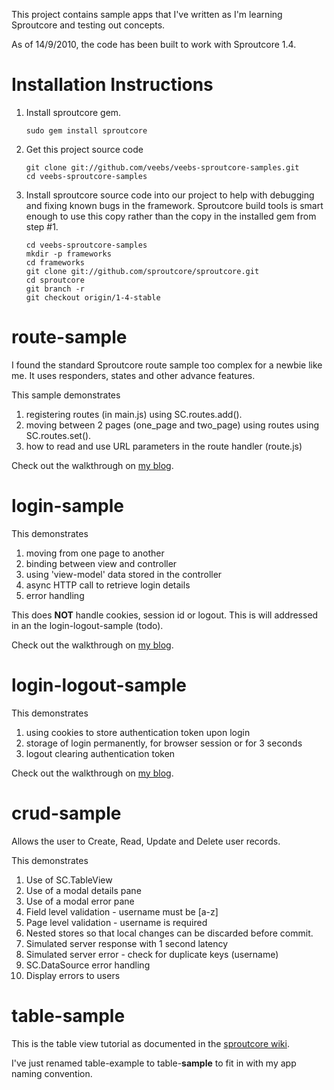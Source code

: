 This project contains sample apps that I've written as I'm learning Sproutcore and testing out concepts.

As of 14/9/2010, the code has been built to work with Sproutcore 1.4.

Installation Instructions
=========================
1. Install sproutcore gem.

       sudo gem install sproutcore


2. Get this project source code

       git clone git://github.com/veebs/veebs-sproutcore-samples.git
       cd veebs-sproutcore-samples


3. Install sproutcore source code into our project to help with debugging and fixing known bugs in the framework.
   Sproutcore build tools is smart enough to use this copy rather than the copy in the installed gem from step #1.

       cd veebs-sproutcore-samples
       mkdir -p frameworks
       cd frameworks
       git clone git://github.com/sproutcore/sproutcore.git
       cd sproutcore
       git branch -r
       git checkout origin/1-4-stable

route-sample
============
I found the standard Sproutcore route sample too complex for a newbie like me.
It uses responders, states and other advance features.

This sample demonstrates

1. registering routes (in main.js) using SC.routes.add().
2. moving between 2 pages (one_page and two_page) using routes using SC.routes.set().
3. how to read and use URL parameters in the route handler (route.js)

Check out the walkthrough on [my blog](http://www.veebsbraindump.com/2010/08/sproutcore-page-navigation-using-routes/).


login-sample
============
This demonstrates

1. moving from one page to another
2. binding between view and controller
3. using 'view-model' data stored in the controller
4. async HTTP call to retrieve login details
5. error handling

This does **NOT** handle cookies, session id or logout.  This is will addressed in an the login-logout-sample (todo).

Check out the walkthrough on [my blog](http://www.veebsbraindump.com/2010/08/sproutcore-login-sample/).


login-logout-sample
===================
This demonstrates

1. using cookies to store authentication token upon login
2. storage of login permanently, for browser session or for 3 seconds
3. logout clearing authentication token

Check out the walkthrough on [my blog](http://www.veebsbraindump.com/2010/09/sproutcore-login-logout-sample/).


crud-sample
===========
Allows the user to Create, Read, Update and Delete user records.

This demonstrates

1.  Use of SC.TableView
2.  Use of a modal details pane
3.  Use of a modal error pane
4.  Field level validation - username must be [a-z]
5.  Page level validation - username is required
6.  Nested stores so that local changes can be discarded before commit.
7.  Simulated server response with 1 second latency
8.  Simulated server error - check for duplicate keys (username)
9.  SC.DataSource error handling
10. Display errors to users


table-sample
============
This is the table view tutorial as documented in the [sproutcore wiki](http://wiki.sproutcore.com/Basic-TableView-Tutorial).

I've just renamed table-example to table-**sample** to fit in with my app naming convention.


